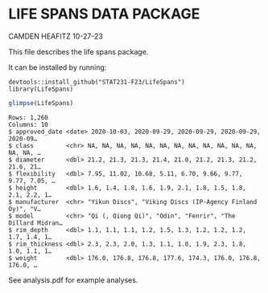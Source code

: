 LIFE SPANS DATA PACKAGE
================
CAMDEN HEAFITZ
10-27-23

This file describes the life spans package.

It can be installed by running:

    devtools::install_github("STAT231-F23/LifeSpans")
    library(LifeSpans)

``` r
glimpse(LifeSpans)
```

    Rows: 1,260
    Columns: 10
    $ approved_date <date> 2020-10-03, 2020-09-29, 2020-09-29, 2020-09-29, 2020-09…
    $ class         <chr> NA, NA, NA, NA, NA, NA, NA, NA, NA, NA, NA, NA, NA, NA, …
    $ diameter      <dbl> 21.2, 21.3, 21.3, 21.4, 21.0, 21.2, 21.3, 21.2, 21.6, 21…
    $ flexibility   <dbl> 7.95, 11.02, 10.68, 5.11, 6.70, 9.66, 9.77, 9.77, 7.05, …
    $ height        <dbl> 1.6, 1.4, 1.8, 1.6, 1.9, 2.1, 1.8, 1.5, 1.8, 2.1, 2.2, 1…
    $ manufacturer  <chr> "Yikun Discs", "Viking Discs (IP-Agency Finland Oy)", "V…
    $ model         <chr> "Qi (, Qiong Qi)", "Odin", "Fenrir", "The Dillard Midran…
    $ rim_depth     <dbl> 1.1, 1.1, 1.1, 1.2, 1.5, 1.3, 1.2, 1.2, 1.2, 1.7, 1.4, 1…
    $ rim_thickness <dbl> 2.3, 2.3, 2.0, 1.3, 1.1, 1.0, 1.9, 2.3, 1.8, 1.0, 1.1, 1…
    $ weight        <dbl> 176.0, 176.8, 176.8, 177.6, 174.3, 176.0, 176.8, 176.0, …

See analysis.pdf for example analyses.
